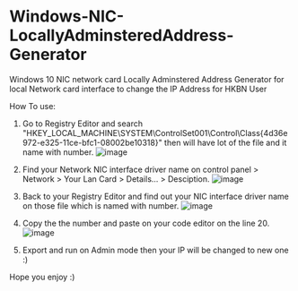 # Windows-NIC-LocallyAdminsteredAddress-Generator
Windows 10 NIC network card Locally Adminstered Address Generator for local Network card interface to change the IP Address for HKBN User

How To use:

1. Go to Registry Editor and search "HKEY_LOCAL_MACHINE\SYSTEM\ControlSet001\Control\Class\{4d36e972-e325-11ce-bfc1-08002be10318}" then will have lot of the file and it name with number.
![image](https://user-images.githubusercontent.com/93077307/202847967-1b006800-e303-4802-86c9-3b4bf0bed50e.png)

2. Find your Network NIC interface driver name on control panel > Network > Your Lan Card > Details... > Desciption.
![image](https://user-images.githubusercontent.com/93077307/202848006-ca9a84d5-1664-4df4-98ae-8236a0e99fc4.png)

3. Back to your Registry Editor and find out your NIC interface driver name on those file which is named with number.
![image](https://user-images.githubusercontent.com/93077307/202848240-2b6f23fb-21c7-4179-8d13-ad0167958471.png)

4. Copy the the number and paste on your code editor on the line 20.
![image](https://user-images.githubusercontent.com/93077307/202848124-b0935e71-607a-4926-8ddb-7fa7f20a00c0.png)

5. Export and run on Admin mode then your IP will be changed to new one :)

Hope you enjoy :)

